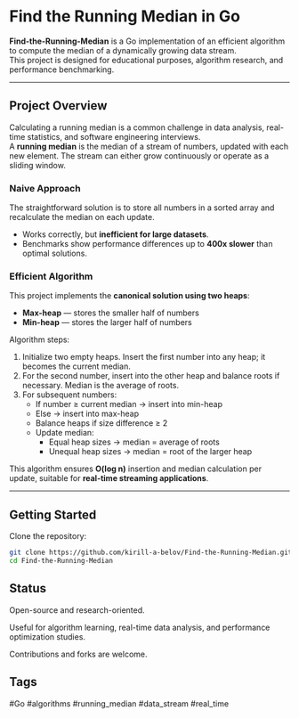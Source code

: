 # Find the Running Median in Go

**Find-the-Running-Median** is a Go implementation of an efficient algorithm to compute the median of a dynamically growing data stream.  
This project is designed for educational purposes, algorithm research, and performance benchmarking.

---

## Project Overview

Calculating a running median is a common challenge in data analysis, real-time statistics, and software engineering interviews.  
A **running median** is the median of a stream of numbers, updated with each new element. The stream can either grow continuously or operate as a sliding window.

### Naive Approach

The straightforward solution is to store all numbers in a sorted array and recalculate the median on each update.
- Works correctly, but **inefficient for large datasets**.
- Benchmarks show performance differences up to **400x slower** than optimal solutions.

### Efficient Algorithm

This project implements the **canonical solution using two heaps**:
- **Max-heap** — stores the smaller half of numbers
- **Min-heap** — stores the larger half of numbers

Algorithm steps:
1. Initialize two empty heaps. Insert the first number into any heap; it becomes the current median.
2. For the second number, insert into the other heap and balance roots if necessary. Median is the average of roots.
3. For subsequent numbers:
    - If number ≥ current median → insert into min-heap
    - Else → insert into max-heap
    - Balance heaps if size difference ≥ 2
    - Update median:
        - Equal heap sizes → median = average of roots
        - Unequal heap sizes → median = root of the larger heap

This algorithm ensures **O(log n)** insertion and median calculation per update, suitable for **real-time streaming applications**.

---

## Getting Started

Clone the repository:

```bash
git clone https://github.com/kirill-a-belov/Find-the-Running-Median.git
cd Find-the-Running-Median
```
## Status

Open-source and research-oriented.

Useful for algorithm learning, real-time data analysis, and performance optimization studies. 

Contributions and forks are welcome. 

## Tags

#Go #algorithms #running_median #data_stream #real_time
